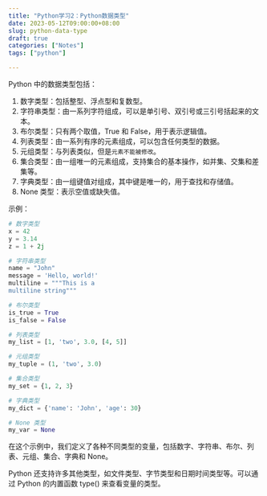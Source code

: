 ```yaml
---
title: "Python学习2：Python数据类型"
date: 2023-05-12T09:00:00+08:00
slug: python-data-type
draft: true
categories: ["Notes"]
tags: ["python"]

---
```


Python 中的数据类型包括：

1. 数字类型：包括整型、浮点型和复数型。
2. 字符串类型：由一系列字符组成，可以是单引号、双引号或三引号括起来的文本。
3. 布尔类型：只有两个取值，True 和 False，用于表示逻辑值。
4. 列表类型：由一系列有序的元素组成，可以包含任何类型的数据。
5. 元组类型：与列表类似，但是`元素不能被修改`。
6. 集合类型：由一组唯一的元素组成，支持集合的基本操作，如并集、交集和差集等。
7. 字典类型：由一组键值对组成，其中键是唯一的，用于查找和存储值。
8. None 类型：表示空值或缺失值。

示例：

```python
# 数字类型
x = 42
y = 3.14
z = 1 + 2j

# 字符串类型
name = "John"
message = 'Hello, world!'
multiline = """This is a
multiline string"""

# 布尔类型
is_true = True
is_false = False

# 列表类型
my_list = [1, 'two', 3.0, [4, 5]]

# 元组类型
my_tuple = (1, 'two', 3.0)

# 集合类型
my_set = {1, 2, 3}

# 字典类型
my_dict = {'name': 'John', 'age': 30}

# None 类型
my_var = None
```

在这个示例中，我们定义了各种不同类型的变量，包括数字、字符串、布尔、列表、元组、集合、字典和 None。

Python 还支持许多其他类型，如文件类型、字节类型和日期时间类型等。可以通过 Python 的内置函数 type() 来查看变量的类型。
